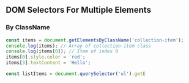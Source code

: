 ## DOM Selectors For Multiple Elements

### By ClassName
```js
const items = document.getElementsByClassName('collection-item');
console.log(items); // Array of collection-item class
console.log(items[0]); // Item of index 0
items[0].style.color = 'red';
items[3].textContent = 'Hello';

const listItems = document.querySelector('ul').getE
```
